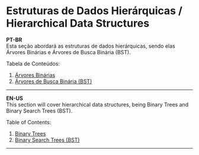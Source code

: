 # Estruturas de Dados Hierárquicas / Hierarchical Data Structures
**PT-BR**  
Esta seção abordará as estruturas de dados hierárquicas, sendo elas Árvores Binárias e Árvores de Busca Binária (BST).

Tabela de Conteúdos:
1. [Árvores Binárias](https://github.com/avilamatheus/roadmap.sh-Java/tree/master/1.LearnTheFundamentals/7.DataStructures/3.HierarchicalDataStructures/1.BinaryTree)
2. [Árvores de Busca Binária (BST)](https://github.com/avilamatheus/roadmap.sh-Java/tree/master/1.LearnTheFundamentals/7.DataStructures/3.HierarchicalDataStructures/2.BinarySearchTree)

***

**EN-US**  
This section will cover hierarchical data structures, being Binary Trees and Binary Search Trees (BST).

Table of Contents:
1. [Binary Trees](https://github.com/avilamatheus/roadmap.sh-Java/tree/master/1.LearnTheFundamentals/7.DataStructures/3.HierarchicalDataStructures/1.BinaryTree)
2. [Binary Search Trees (BST)](https://github.com/avilamatheus/roadmap.sh-Java/tree/master/1.LearnTheFundamentals/7.DataStructures/3.HierarchicalDataStructures/2.BinarySearchTree)

***